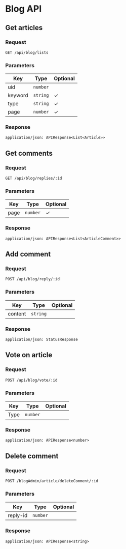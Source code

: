 # Blog API

## Get articles

### Request

```
GET /api/blog/lists
```

### Parameters

| Key | Type | Optional |
|-|-|-|
| uid | `number` | |
| keyword | `string` | ✓ |
| type | `string` | ✓ |
| page | `number` | ✓ |

### Response

```
application/json: APIResponse<List<Article>>
```

## Get comments

### Request

```
GET /api/blog/replies/:id
```

### Parameters

| Key | Type | Optional |
|-|-|-|
| page | `number` | ✓ |

### Response

```
application/json: APIResponse<List<ArticleComment>>
```

## Add comment

### Request

```
POST /api/blog/reply/:id
```

### Parameters

| Key | Type | Optional |
|-|-|-|
| content | `string` | |

### Response

```
application/json: StatusResponse
```

## Vote on article

### Request

```
POST /api/blog/vote/:id
```

### Parameters

| Key | Type | Optional |
|-|-|-|
| Type | `number` | |

### Response

```
application/json: APIResponse<number>
```

## Delete comment

### Request

```
POST /blogAdmin/article/deleteComment/:id
```

### Parameters

| Key | Type | Optional |
|-|-|-|
| reply-id | `number` | |

### Response

```
application/json: APIResponse<string>
```
